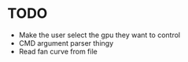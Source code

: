 # TODO

- Make the user select the gpu they want to control
- CMD argument parser thingy
- Read fan curve from file
